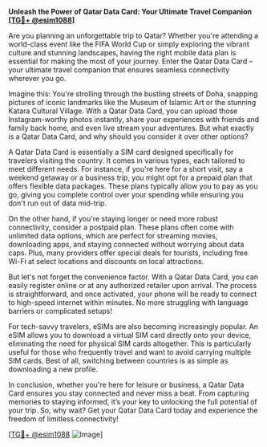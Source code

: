 **Unleash the Power of Qatar Data Card: Your Ultimate Travel Companion [[TG💪+ @esim1088](https://t.me/s/esim1088)]**

Are you planning an unforgettable trip to Qatar? Whether you're attending a world-class event like the FIFA World Cup or simply exploring the vibrant culture and stunning landscapes, having the right mobile data plan is essential for making the most of your journey. Enter the Qatar Data Card – your ultimate travel companion that ensures seamless connectivity wherever you go.

Imagine this: You're strolling through the bustling streets of Doha, snapping pictures of iconic landmarks like the Museum of Islamic Art or the stunning Katara Cultural Village. With a Qatar Data Card, you can upload those Instagram-worthy photos instantly, share your experiences with friends and family back home, and even live stream your adventures. But what exactly is a Qatar Data Card, and why should you consider it over other options?

A Qatar Data Card is essentially a SIM card designed specifically for travelers visiting the country. It comes in various types, each tailored to meet different needs. For instance, if you're here for a short visit, say a weekend getaway or a business trip, you might opt for a prepaid plan that offers flexible data packages. These plans typically allow you to pay as you go, giving you complete control over your spending while ensuring you don't run out of data mid-trip.

On the other hand, if you're staying longer or need more robust connectivity, consider a postpaid plan. These plans often come with unlimited data options, which are perfect for streaming movies, downloading apps, and staying connected without worrying about data caps. Plus, many providers offer special deals for tourists, including free Wi-Fi at select locations and discounts on local attractions.

But let's not forget the convenience factor. With a Qatar Data Card, you can easily register online or at any authorized retailer upon arrival. The process is straightforward, and once activated, your phone will be ready to connect to high-speed internet within minutes. No more struggling with language barriers or complicated setups!

For tech-savvy travelers, eSIMs are also becoming increasingly popular. An eSIM allows you to download a virtual SIM card directly onto your device, eliminating the need for physical SIM cards altogether. This is particularly useful for those who frequently travel and want to avoid carrying multiple SIM cards. Best of all, switching between countries is as simple as downloading a new profile.

In conclusion, whether you're here for leisure or business, a Qatar Data Card ensures you stay connected and never miss a beat. From capturing memories to staying informed, it’s your key to unlocking the full potential of your trip. So, why wait? Get your Qatar Data Card today and experience the freedom of limitless connectivity! 

[[TG💪+ @esim1088](https://t.me/s/esim1088) ![Image](https://i.postimg.cc/Y0z9fWf4/image.png)]